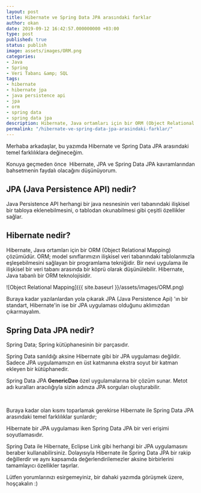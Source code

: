 ```yaml
---
layout: post
title: Hibernate ve Spring Data JPA arasındaki farklar
author: okan
date: 2019-09-12 16:42:57.000000000 +03:00
type: post
published: true
status: publish
image: assets/images/ORM.png
categories:
- Java
- Spring
- Veri Tabanı &amp; SQL
tags:
- hibernate
- hibernate jpa
- java persistence api
- jpa
- orm
- spring data
- spring data jpa
description: Hibernate, Java ortamları için bir ORM (Object Relational Mapping) çözümüdür. Spring Data sanıldığı aksine Hibernate gibi bir JPA uygulaması değildir.
permalink: "/hibernate-ve-spring-data-jpa-arasindaki-farklar/"
---
```

Merhaba arkadaşlar, bu yazımda Hibernate ve Spring Data JPA arasındaki temel farklılıklara değineceğim.

Konuya geçmeden önce&nbsp; Hibernate, JPA ve Spring Data JPA kavramlarından bahsetmenin faydalı olacağını düşünüyorum.

## JPA (Java Persistence API) nedir?

Java Persistence API herhangi bir java nesnesinin veri tabanındaki ilişkisel bir tabloya eklenebilmesini, o tablodan okunabilmesi gibi çeşitli özellikler sağlar.

## Hibernate nedir?

Hibernate, Java ortamları için bir ORM (Object Relational Mapping) çözümüdür. ORM; model sınıflarımızın ilişkisel veri tabanındaki tablolarımızla eşleşebilmesini sağlayan bir programlama tekniğidir. Bir nevi uygulama ile ilişkisel bir veri tabanı arasında bir köprü olarak düşünülebilir. Hibernate, Java tabanlı bir ORM teknolojisidir.

![Object Relational Mapping]({{ site.baseurl }}/assets/images/ORM.png)

Buraya kadar yazılanlardan yola çıkarak JPA (Java Persistence Api) 'ın bir standart, Hibernate'in ise bir JPA uygulaması olduğunu aklımızdan çıkarmayalım.

## Spring Data JPA nedir?

Spring Data; Spring kütüphanesinin bir parçasıdır.

Spring Data sanıldığı aksine Hibernate gibi bir JPA uygulaması değildir. Sadece JPA uygulamamızın en üst katmanına ekstra soyut bir katman ekleyen bir kütüphanedir.

Spring Data JPA **GenericDao** özel uygulamalarına bir çözüm sunar. Metot adı kuralları aracılığıyla sizin adınıza JPA sorguları oluşturabilir.

&nbsp;

Buraya kadar olan kısmı toparlamak gerekirse Hibernate ile Spring Data JPA arasındaki temel farklılıklar şunlardır;

Hibernate bir JPA uygulaması iken Spring Data JPA bir veri erişimi soyutlamasıdır.

Spring Data ile Hibernate, Eclipse Link gibi herhangi bir JPA uygulamasını beraber kullanabilirsiniz. Dolayısıyla Hibernate ile Spring Data JPA bir rakip değillerdir ve aynı kapsamda değerlendirilemezler aksine birbirlerini tamamlayıcı özellikler taşırlar.

Lütfen yorumlarınızı esirgemeyiniz, bir dahaki yazımda görüşmek üzere, hoşçakalın :)

&nbsp;

&nbsp;

